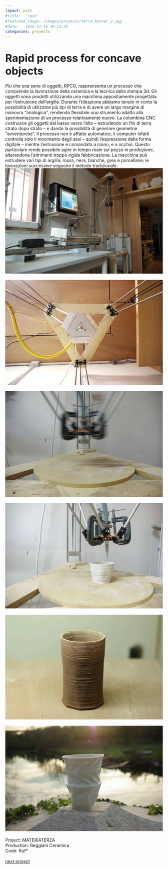 ```yaml
---
layout: post
#title:  "rpco"
#featured_image: /images/projects/terra_banner_2.jpg
#date:   2014-11-14 19:13:23
categories: projects
---
```


<!--Il progetto Terra nasce come sperimentazione su processi di stampa 3D applicati alla ceramica.  
Grazie alla collaborazione con un artigiano del settore viene costruita una macchina che è in grado di estrudere argilla, iniziando così un intenso periodo di prova e di raffinamento del processo.  
Nel frattempo prende corpo l’idea di creare una piccola produzione utilizzando due terre, rossa e nera. Lo stesso software per disegnare le forme degli artefatti è stato progettato appositamente per questa serie e permette che ogni pezzo risulti unico nel suo genere, essendo il risultato sia di una serie di variabili matematiche/digitali che di variabili fisiche/materiche.-->

<h1><big>Rapid process for concave objects</big></h1>

Più che una serie di oggetti, RPCO, rapprensenta un processo che comprende la lavorazione della ceramica e la tecnica della stampa 3d. Gli oggetti sono prodotti utilizzando una macchina appositamente progettata per l’estrusione dell’argilla. Durante l’ideazione abbiamo tenuto in conto la possibilità di utilizzare più tipi di terra e di avere un largo margine di manovra “analogica”, rendendo flessibile uno strumento adatto alla sperimentazione di un processo relativamente nuovo. La colombina CNC costruisce gli oggetti dal basso verso l’alto – estrudendo un filo di terra strato dopo strato – e dando la possibilità di generare geometrie “avventurose”.
Il processo non è affatto automatico, il computer infatti controlla solo il movimento degli assi – quindi l’espressione della forma digitale – mentre l’estrusione è comandata a mano, e a occhio. Questo particolare rende possibile agire in tempo reale sul pezzo in produzione, alterandone l’altrimenti troppo rigida fabbricazione.
La macchina può estrudere vari tipi di argilla; rossa, nera, bianche, gres e porcellane; le lavorazioni successive seguono il metodo tradizionale.
<br>
![Alt text](/images/projects/terra5.jpg)
<br>
<br>
![Alt text](/images/projects/terra6.jpg)
<br>
<br>
![Alt text](/images/projects/terra3.jpg)
<br>
<br>
![Alt text](/images/projects/terra4.jpg)
<br>
<br>
![Alt text](/images/projects/terra1.jpg)
<br>
<br>
![Alt text](/images/contact_foto_very-very-low.jpg)
<br>
<br>
Project: MATERIATERZA  
Production: Reggiani Ceramica  
Code: Ruf*
<br>
<br>
<a href="http://materiaterza.com/projects/2015/02/01/SiO2.html">next project</a>
